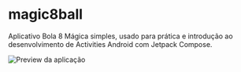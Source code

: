 # magic8ball
Aplicativo Bola 8 Mágica simples, usado para prática e introdução ao desenvolvimento de Activities Android com Jetpack Compose.

![Preview da aplicação](blob:https://imgur.com/a2350bb6-fab6-43ff-b8a8-ae9740f45b69)

